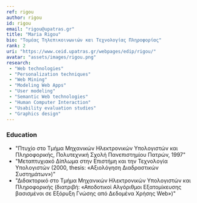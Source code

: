 ```yaml
---
ref: rigou
author: rigou
id: rigou
email: "rigou@upatras.gr"
title: "Maria Rigou"
bio: "Τομέας Τηλεπικοινωνιών και Τεχνολογίας Πληροφορίας"
rank: 2
uri: "https://www.ceid.upatras.gr/webpages/edip/rigou/"
avatar: "assets/images/rigou.png"
research:
 - "Web technologies"
 - "Personalization techniques"
 - "Web Mining"
 - "Modeling Web Apps"
 - "User modeling"
 - "Semantic Web technologies"
 - "Human Computer Interaction"
 - "Usability evaluation studies"
 - "Graphics design"
---
```


### Education
  - "Πτυχίο στο Τμήμα Μηχανικών Ηλεκτρονικών Υπολογιστών και Πληροφορικής, Πολυτεχνική Σχολή Πανεπιστημίου Πατρών, 1997"
  - "Μεταπτυχιακό Δίπλωμα στην Επιστήμη και την Τεχνολογία Υπολογιστών (2000, thesis: «Αξιολόγηση Διαδραστικών Συστημάτων»)"
  - "Διδακτορικό στο Τμήμα Μηχανικών Ηλεκτρονικών Υπολογιστών και Πληροφορικής (διατριβή: «Αποδοτικοί Αλγόριθμοι Εξατομίκευσης βασισμένοι σε Εξόρυξη Γνώσης από Δεδομένα Χρήσης Web»)"